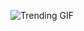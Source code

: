 ![Trending GIF](https://media0.giphy.com/media/v1.Y2lkPThiYjIxNzcydWEyc2N6empudnV4aG55YmZ5bHQxbGN5bjkxeW54cXU1MnF2azRpNSZlcD12MV9naWZzX3NlYXJjaCZjdD1n/GfLyPobJEnWDBJOhye/giphy.gif)
